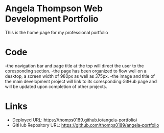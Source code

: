 # Angela Thompson Web Development Portfolio 

This is the home page for my professional portfolio

# Code
-the navigation bar and page title at the top will direct the user to the coresponding section. 
-the page has been organized to flow well on a desktop, a screen width of 980px as well as 375px. 
-the image and title of the main development project will link to its coresponding GitHub page and will be updated upon completion of other projects. 

# Links
- Deployed URL: https://thomps0189.github.io/angela-portfolio/
- GitHub Repository URL: https://github.com/thomps0189/angela-portfolio